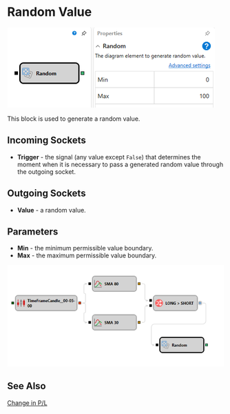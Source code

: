 # Random Value

![Designer Random 00](../../../../../../images/designer_random_00.png)

This block is used to generate a random value.

## Incoming Sockets

- **Trigger** - the signal (any value except `False`) that determines the moment when it is necessary to pass a generated random value through the outgoing socket.

## Outgoing Sockets

- **Value** - a random value.

## Parameters

- **Min** - the minimum permissible value boundary.
- **Max** - the maximum permissible value boundary.

![Designer Random 01](../../../../../../images/designer_random_01.png)

## See Also

[Change in P/L](pnl_strategy.md)